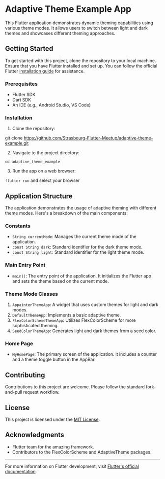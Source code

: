 # Adaptive Theme Example App

This Flutter application demonstrates dynamic theming capabilities using various theme modes. It
allows users to switch between light and dark themes and showcases different theming approaches.

## Getting Started

To get started with this project, clone the repository to your local machine. Ensure that you have
Flutter installed and set up. You can follow the official
Flutter [installation guide](https://flutter.dev/docs/get-started/install) for assistance.

### Prerequisites

- Flutter SDK
- Dart SDK
- An IDE (e.g., Android Studio, VS Code)

### Installation

1. Clone the repository:

git clone https://github.com/Strasbourg-Flutter-Meetup/adaptive-theme-example.git

2. Navigate to the project directory:

```cd adaptive_theme_example```

3. Run the app on a web browser:

```flutter run``` and select your browser

## Application Structure

The application demonstrates the usage of adaptive theming with different theme modes. Here's a
breakdown of the main components:

### Constants

- `String currentMode`: Manages the current theme mode of the application.
- `const String dark`: Standard identifier for the dark theme mode.
- `const String light`: Standard identifier for the light theme mode.

### Main Entry Point

- `main()`: The entry point of the application. It initializes the Flutter app and sets the theme
  based on the current mode.

### Theme Mode Classes

1. `AppainterThemeApp`: A widget that uses custom themes for light and dark modes.
2. `DefaultThemeApp`: Implements a basic adaptive theme.
3. `FlexColorSchemeThemeApp`: Utilizes FlexColorScheme for more sophisticated theming.
4. `SeedColorThemeApp`: Generates light and dark themes from a seed color.

### Home Page

- `MyHomePage`: The primary screen of the application. It includes a counter and a theme toggle
  button in the AppBar.

## Contributing

Contributions to this project are welcome. Please follow the standard fork-and-pull request
workflow.

## License

This project is licensed under the [MIT License](LICENSE).

## Acknowledgments

- Flutter team for the amazing framework.
- Contributors to the FlexColorScheme and AdaptiveTheme packages.

---

For more information on Flutter development,
visit [Flutter's official documentation](https://flutter.dev/docs).
